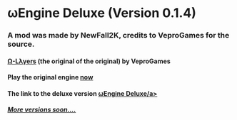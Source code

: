 # ωEngine Deluxe (Version 0.1.4)
### A mod was made by NewFall2K, credits to VeproGames for the source.
#### <a href='https://veprogames.github.io/omega-layers'>Ω-Lλγers</a> (the original of the original) by VeproGames
#### Play the original engine <a href='https://jwklong.github.io/omega-engine'>now</a>
#### The link to the deluxe version <a href='https://newfall2021.github.io/omega-engine-deluxe/'>ωEngine Deluxe/a>
##### More versions soon....

